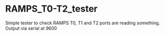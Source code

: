 # RAMPS_T0-T2_tester
Simple tester to check RAMPS T0, T1 and T2 ports are reading something. Output via serial at 9600
